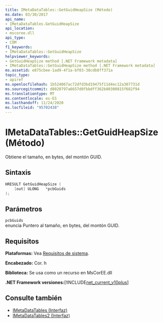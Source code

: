 ```yaml
---
title: IMetaDataTables::GetGuidHeapSize (Método)
ms.date: 03/30/2017
api_name:
- IMetaDataTables.GetGuidHeapSize
api_location:
- mscoree.dll
api_type:
- COM
f1_keywords:
- IMetaDataTables::GetGuidHeapSize
helpviewer_keywords:
- GetGuidHeapSize method [.NET Framework metadata]
- IMetaDataTables::GetGuidHeapSize method [.NET Framework metadata]
ms.assetid: e875cbee-1ad9-4f1a-bf03-38cdb8ff371a
topic_type:
- apiref
ms.openlocfilehash: 1b524067ac72dfd3bd19475f11d4ec12a307731d
ms.sourcegitcommit: d8020797a6657d0fbbdff362b80300815f682f94
ms.translationtype: MT
ms.contentlocale: es-ES
ms.lasthandoff: 11/24/2020
ms.locfileid: "95702438"
---
```

# <a name="imetadatatablesgetguidheapsize-method"></a>IMetaDataTables::GetGuidHeapSize (Método)

Obtiene el tamaño, en bytes, del montón GUID.  
  
## <a name="syntax"></a>Sintaxis  
  
```cpp  
HRESULT GetGuidHeapSize (  
    [out] ULONG   *pcbGuids  
);  
```  
  
## <a name="parameters"></a>Parámetros  

 `pcbGuids`  
 enuncia Puntero al tamaño, en bytes, del montón GUID.  
  
## <a name="requirements"></a>Requisitos  

 **Plataformas:** Vea [Requisitos de sistema](../../get-started/system-requirements.md).  
  
 **Encabezado:** Cor. h  
  
 **Biblioteca:** Se usa como un recurso en MsCorEE.dll  
  
 **.NET Framework versiones:**[!INCLUDE[net_current_v10plus](../../../../includes/net-current-v10plus-md.md)]  
  
## <a name="see-also"></a>Consulte también

- [IMetaDataTables (Interfaz)](imetadatatables-interface.md)
- [IMetaDataTables2 (Interfaz)](imetadatatables2-interface.md)
